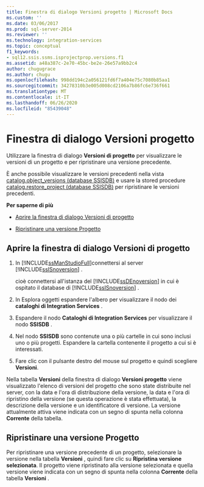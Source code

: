 ```yaml
---
title: Finestra di dialogo Versioni progetto | Microsoft Docs
ms.custom: ''
ms.date: 03/06/2017
ms.prod: sql-server-2014
ms.reviewer: ''
ms.technology: integration-services
ms.topic: conceptual
f1_keywords:
- sql12.ssis.ssms.isprojectprop.versions.f1
ms.assetid: a48a387c-2e70-45bc-be2e-26e57a9bb2c4
author: chugugrace
ms.author: chugu
ms.openlocfilehash: 998dd194c2a056121fd6f7a404e75c7080b85aa1
ms.sourcegitcommit: 34278310b3e005d008cd2106a7b86fc6e736f661
ms.translationtype: MT
ms.contentlocale: it-IT
ms.lasthandoff: 06/26/2020
ms.locfileid: "85439048"
---
```

# <a name="project-versions-dialog-box"></a>Finestra di dialogo Versioni progetto
  Utilizzare la finestra di dialogo **Versioni di progetto** per visualizzare le versioni di un progetto e per ripristinare una versione precedente.  
  
 È anche possibile visualizzare le versioni precedenti nella vista [catalog.object_versions &#40;database SSISDB&#41;](/sql/integration-services/system-views/catalog-object-versions-ssisdb-database) e usare la stored procedure [catalog.restore_project &#40;database SSISDB&#41;](/sql/integration-services/system-stored-procedures/catalog-restore-project-ssisdb-database) per ripristinare le versioni precedenti.  
  
 **Per saperne di più**  
  
-   [Aprire la finestra di dialogo Versioni di progetto](#open_dialog)  
  
-   [Ripristinare una versione Progetto](#restore)  
  
##  <a name="open-the-project-versions-dialog-box"></a><a name="open_dialog"></a> Aprire la finestra di dialogo Versioni di progetto  
  
1.  In [!INCLUDE[ssManStudioFull](../../includes/ssmanstudiofull-md.md)]connettersi al server [!INCLUDE[ssISnoversion](../../../includes/ssisnoversion-md.md)] .  
  
     cioè connettersi all'istanza del [!INCLUDE[ssDEnoversion](../../includes/ssdenoversion-md.md)] in cui è ospitato il database di [!INCLUDE[ssISnoversion](../../../includes/ssisnoversion-md.md)] .  
  
2.  In Esplora oggetti espandere l'albero per visualizzare il nodo dei **cataloghi di Integration Services** .  
  
3.  Espandere il nodo **Cataloghi di Integration Services** per visualizzare il nodo **SSISDB** .  
  
4.  Nel nodo **SSISDB** sono contenute una o più cartelle in cui sono inclusi uno o più progetti. Espandere la cartella contenente il progetto a cui si è interessati.  
  
5.  Fare clic con il pulsante destro del mouse sul progetto e quindi scegliere **Versioni**.  
  
 Nella tabella **Versioni** della finestra di dialogo **Versioni progetto** viene visualizzato l'elenco di versioni del progetto che sono state distribuite nel server, con la data e l'ora di distribuzione della versione, la data e l'ora di ripristino della versione (se questa operazione è stata effettuata), la descrizione della versione e un identificatore di versione. La versione attualmente attiva viene indicata con un segno di spunta nella colonna **Corrente** della tabella.  
  
##  <a name="restore-a-project-version"></a><a name="restore"></a> Ripristinare una versione Progetto  
 Per ripristinare una versione precedente di un progetto, selezionare la versione nella tabella **Versioni** , quindi fare clic su **Ripristina versione selezionata**. Il progetto viene ripristinato alla versione selezionata e quella versione viene indicata con un segno di spunta nella colonna **Corrente** della tabella **Versioni** .  
  
  
